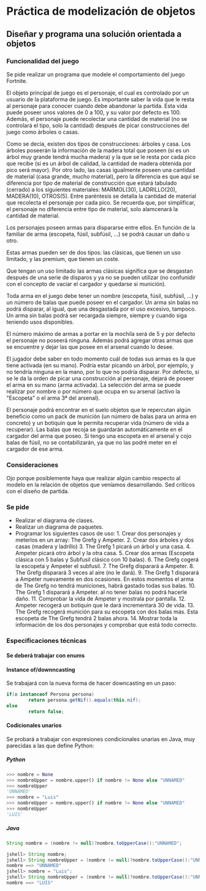 # Práctica de modelización de objetos
## Diseñar y programa una solución orientada a objetos

### Funcionalidad del juego

Se pide realizar un programa que modele el comportamiento del juego Fortnite.

El objeto principal de juego es el personaje, el cual es controlado por un usuario de la plataforma de juego. Es importante saber la vida que le resta al personaje para conocer cuando debe abandonar la partida. Esta vida puede poseer unos valores de 0 a 100, y su valor por defecto es 100. Además, el personaje puede recolectar una cantidad de material (no se controlará el tipo, solo la cantidad) después de picar construcciones del juego como árboles o casas.

Como se decía, existen dos tipos de construcciones: árboles y casa. Los árboles poseerán la información de la madera total que poseen (si es un árbol muy grande tendrá mucha madera) y la que se le resta por cada pico que recibe (si es un árbol de calidad, la cantidad de madera obtenida por pico será mayor). Por otro lado, las casas igualmente poseen una cantidad de material (casa grande, mucho material), pero la diferencia es que aquí se diferencia por tipo de material de construcción que estará tabulado (cerrado) a los siguientes materiales: MARMOL(30), LADRILLO(20), MADERA(10), OTROS(5). Entre paréntesis se detalla la cantidad de material que recolecta el personaje por cada pico. Se recuerda que, por simplificar, el personaje no diferencia entre tipo de material, solo alamcenará la cantidad de material.

Los personajes poseen armas para dispararse entre ellos. En función de la familiar de arma (escopeta, fúsil, subfúsil, ...) se podrá causar un daño u otro.

Estas armas pueden ser de dos tipos: las clásicas, que tienen un uso limitado, y las premium, que tienen un coste. 

Que tengan un uso limitado las armas clásicas significa que se desgastan después de una serie de disparos y ya no se pueden utilizar (no confunidir con el concepto de vaciar el cargador y quedarse si munición).

Toda arma en el juego debe tener un nombre (escopeta, fúsil, subfúsil, ...) y un número de balas que puede poseer en el cargador. Un arma sin balas no podrá disparar, al igual, que una desgastada por el uso excesivo, tampoco. Un arma sin balas podrá ser recargada siempre, siempre y cuando siga teniendo usos disponibles.

El número máximo de armas a portar en la mochila será de 5 y por defecto el personaje no poseerá ninguna. Además podrá agregar otras armas que se encuentre y dejar las que posee en el arsenal cuando lo desee.

El jugador debe saber en todo momento cuál de todas sus armas es la que tiene activada (en su mano). Podría estar picando un árbol, por ejemplo, y no tendría ninguna en la mano, por lo que no podría disparar. Por defecto, si se le da la orden de picar una construcción al personaje, dejará de poseer el arma en su mano (arma activada). La selección del arma se puede realizar por nombre o por número que ocupa en su arsenal (activo la "Escopeta" o el arma 3ª del arsenal).

El personaje podrá encontrar en el suelo objetos que le repercutan algún beneficio como un pack de munición (un número de balas para un arma en concreto) y un botiquin que le permita recuperar vida (número de vida a recuperar). Las balas que recoja se guardarán automáticamente en el cargador del arma que poseo. Si tengo una escopeta en el arsenal y cojo balas de fúsil, no se contabilizarán, ya que no las podré meter en el cargador de ese arma. 

### Consideraciones

Ojo porque posiblemente haya que realizar algún cambio respecto al modelo en la relación de objetos que veníamos desarrollando. Sed críticos con el diseño de partida.

### Se pide

- Realizar el diagrama de clases.
- Realizar un diagrama de paquetes.
- Programar los siguientes casos de uso:
        1. Crear dos personajes y meterlos en un array: The Grefg y Ampeter.
        2. Crear dos árboles y dos casas (madera y ladrillo)
        3. The Grefg 1 picará un árbol y una casa.
        4. Ampeter picará otro árbol y la otra casa.
        5. Crear dos armas (Escopeta clásica con 5 balas y Subfusil clásico con 10 balas).
        6. The Grefg cogerá la escopeta y Ampeter el subfusil.
        7. The Grefg disparará a Ampeter.
        8. The Grefg disparará 3 veces al aire (no le dará).
        9. The Grefg 1 disparará a Ampeter nuevamente en dos ocasiones. En estos momentos el arma de The Grefg no tendrá municiones, habrá gastado todas sus balas. 
        10. The Grefg 1 disparará a Ampeter. al no tener balas no podrá hacerle daño.
        11. Comprobar la vida de Ampeter y mostrala por pantalla.
        12. Ampeter recogerá un botiquín que le dará incrementará 30 de vida.
        13. The Grefg recogerá munición para su escopeta con dos balas más. Esta escopeta de The Grefg tendrá 2 balas ahora.
        14. Mostrar toda la información de los dos personajes y comprobar que está todo correcto.


### Especificaciones técnicas

#### Se deberá trabajar con enums

#### Instance of/downncasting

Se trabajará con la nueva forma de hacer downcasting en un paso:
```java
if(o instanceof Persona persona)
        return persona.getNif().equals(this.nif);
else
        return false;

```

#### Codicionales unarios

Se probará a trabajar con expresiones condicionales unarias en Java, muy parecidas a las que define Python:

##### Python

```python
>>> nombre = None
>>> nombreUpper = nombre.upper() if nombre != None else "UNNAMED"
>>> nombreUpper
'UNNAMED'
>>> nombre = "Luis"
>>> nombreUpper = nombre.upper() if nombre != None else "UNNAMED"
>>> nombreUpper
'LUIS'
```

##### Java
```java
String nombre = (nombre != null)?nombre.toUpperCase():"UNNAMED";

jshell> String nombre;
jshell> String nombreUpper = (nombre != null)?nombre.toUpperCase():"UNNAMED";
nombre ==> "UNNAMED"
jshell> nombre = "Luis";
jshell> String nombreUpper = (nombre != null)?nombre.toUpperCase():"UNNAMED";
nombre ==> "LUIS"
```
